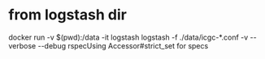 
# from logstash dir
docker run  -v $(pwd):/data -it  logstash  logstash  -f ./data/icgc-*.conf  -v --verbose  --debug rspecUsing Accessor#strict_set for specs
